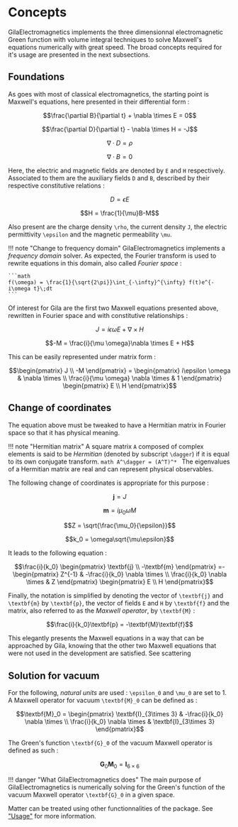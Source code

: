 # Concepts

GilaElectromagnetics implements the three dimensionnal electromagnetic Green function with volume integral techniques to solve Maxwell's equations numerically with great speed. The broad concepts required for it's usage are presented in the next subsections.

## Foundations

As goes with most of classical electromagnetics, the starting point is Maxwell's equations, here presented in their differential form :

```math
\frac{\partial B}{\partial t} + \nabla \times E = 0
```
```math
\frac{\partial D}{\partial t} - \nabla \times H = -J
```
```math
\nabla \cdot D = \rho
```
```math
\nabla \cdot B = 0
```

Here, the electric and magnetic fields are denoted by ``E`` and ``H`` respectively. Associated to them are the auxiliary fields ``D`` and ``B``, described by their respective constitutive relations :

```math
D = \epsilon E
```
```math
H = \frac{1}{\mu}B-M
```

Also present are the charge density ``\rho``, the current density ``J``, the electric permittivity ``\epsilon`` and the magnetic permeability ``\mu``.

!!! note "Change to frequency domain"
    GilaElectromagnetics implements a *frequency domain* solver. As expected, the Fourier transform is used to rewrite equations in this domain, also called *Fourier space* :

    ```math
    f(\omega) = \frac{1}{\sqrt{2\pi}}\int_{-\infty}^{\infty} f(t)e^{-i\omega t}\;dt
    ```

Of interest for Gila are the first two Maxwell equations presented above, rewritten in Fourier space and with constitutive relationships :

```math
J = i\epsilon \omega E + \nabla \times H
```
```math
-M = \frac{i}{\mu \omega}\nabla \times E + H
```

This can be easily represented under matrix form :

```math
\begin{pmatrix}
J \\
-M
\end{pmatrix}
=
\begin{pmatrix}
i\epsilon \omega & \nabla \times \\
\frac{i}{\mu \omega} \nabla \times & 1
\end{pmatrix}
\begin{pmatrix}
E \\
H
\end{pmatrix}
```

## Change of coordinates

The equation above must be tweaked to have a Hermitian matrix in Fourier space so that it has physical meaning.

!!! note "Hermitian matrix"
    A square matrix ``A`` composed of complex elements is said to be *Hermitian* (denoted by subscript ``\dagger``) if it is equal to its own conjugate transform.
    ```math
    A^\dagger = (A^T)^*
    ```
    The eigenvalues of a Hermitian matrix are real and can represent physical observables.
    

The following change of coordinates is appropriate for this purpose :

```math
\textbf{j} = J
```
```math
\textbf{m} = i\mu_0\omega M
```
```math
Z = \sqrt{\frac{\mu_0}{\epsilon}}
```
```math
k_0 = \omega\sqrt{\mu\epsilon}
```

It leads to the following equation :

```math
\frac{i}{k_0}
\begin{pmatrix}
\textbf{j} \\
-\textbf{m}
\end{pmatrix}
=-
\begin{pmatrix}
Z^{-1} & -\frac{i}{k_0} \nabla \times \\
\frac{i}{k_0} \nabla \times & Z
\end{pmatrix}
\begin{pmatrix}
E \\
H
\end{pmatrix}
```

Finally, the notation is simplified by denoting the vector of ``\textbf{j}`` and ``\textbf{m}`` by ``\textbf{p}``, the vector of fields ``E`` and ``H`` by ``\textbf{f}`` and the matrix, also referred to as the *Maxwell operator*, by ``\textbf{M}`` :

```math
\frac{i}{k_0}\textbf{p} = -\textbf{M}\textbf{f}
```

This elegantly presents the Maxwell equations in a way that can be approached by Gila, knowing that the other two Maxwell equations that were not used in the development are satisfied. See scattering

## Solution for vacuum

For the following, *natural units* are used : ``\epsilon_0`` and ``\mu_0`` are set to 1. A Maxwell operator for vacuum ``\textbf{M}_0`` can be defined as :

```math
\textbf{M}_0 = 
\begin{pmatrix}
\textbf{I}_{3\times 3} & -\frac{i}{k_0} \nabla \times \\
\frac{i}{k_0} \nabla \times & \textbf{I}_{3\times 3}
\end{pmatrix}
```

The Green's function ``\textbf{G}_0`` of the vacuum Maxwell operator is defined as such :

```math
\textbf{G}_0\textbf{M}_0 = \textbf{I}_{6\times 6}
```

!!! danger "What GilaElectromagnetics does"
    The main purpose of GilaElectromagnetics is numerically solving for the Green's function of the vacuum Maxwell operator ``\textbf{G}_0`` in a given space.

Matter can be treated using other functionnalities of the package. See ["Usage"](usage.md) for more information.
